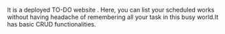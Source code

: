 It is a deployed TO-DO website .
Here, you can list your scheduled works without having headache of remembering all your task in this busy world.It has basic CRUD functionalities.
